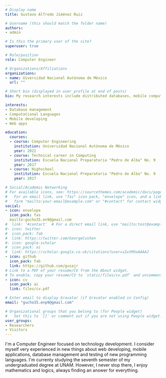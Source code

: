 ```yaml
---
# Display name
title: Gustavo Alfredo Jiménez Ruiz

# Username (this should match the folder name)
authors:
- admin

# Is this the primary user of the site?
superuser: true

# Role/position
role: Computer Engineer

# Organizations/Affiliations
organizations:
- name: Uiversidad Nacional Autónoma de México
  url: ""

# Short bio (displayed in user profile at end of posts)
bio: My research interests include distributed databases, mobile computing, webapps and all about technologies implemented by logistics of computing.

interests:
- Database management
- Computational Languages
- Mobile developing
- Web apps

education:
  courses:
  - course: Computer Engineering
    institution: Universidad Nacional Autónoma de México
    year: 2021
  - course: Technical career in Computing
    institution: Escuela Nacional Preparatoria "Pedro de Alba" No. 9
    year: 2017
  - course: Highschool
    institution: Escuela Nacional Preparatoria "Pedro de Alba" No. 9
    year: 2017

# Social/Academic Networking
# For available icons, see: https://sourcethemes.com/academic/docs/page-builder/#icons
#   For an email link, use "fas" icon pack, "envelope" icon, and a link in the
#   form "mailto:your-email@example.com" or "#contact" for contact widget.
social:
- icon: envelope
  icon_pack: fas
  mailto:gucho35.en9@gmail.com
#  link: '#contact'  # For a direct email link, use "mailto:test@example.org".
#- icon: twitter
#  icon_pack: fab
#  link: https://twitter.com/GeorgeCushen
#- icon: google-scholar
#  icon_pack: ai
#  link: https://scholar.google.co.uk/citations?user=sIwtMXoAAAAJ
- icon: github
  icon_pack: fab
  link: https://github.com/gusajr
# Link to a PDF of your resume/CV from the About widget.
# To enable, copy your resume/CV to `static/files/cv.pdf` and uncomment the lines below.
- icon: cv
  icon_pack: ai
  link: files/cv.pdf

# Enter email to display Gravatar (if Gravatar enabled in Config)
email: "gucho35.enp9@gmail.com"

# Organizational groups that you belong to (for People widget)
#   Set this to `[]` or comment out if you are not using People widget.
user_groups:
- Researchers
- Visitors
---
```


  I'm a Computer Engineer focused on technology development. I consider
  myself very experienced in new things about web developing, mobile
  applications, database management and testing of new programming
  languages. I'm currenty studying the seventh semester of my
  undergraduated degree at UNAM. However, I never stop there, I enjoy
  mathematics and logics, always finding an answer for everything.